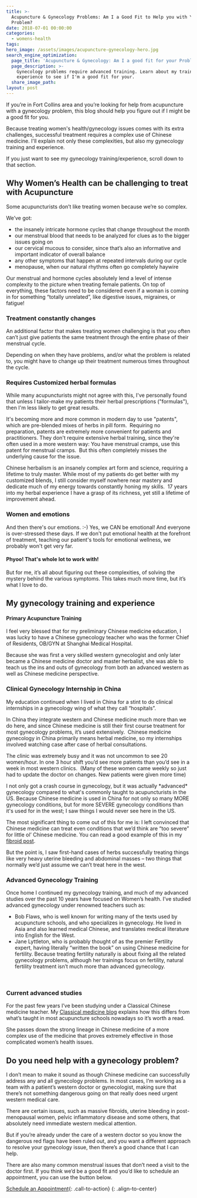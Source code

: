 ```yaml
---
title: >-
  Acupuncture & Gynecology Problems: Am I a Good Fit to Help you with Your
  Problem?
date: 2018-07-01 00:00:00
categories:
  - womens-health
tags:
hero_image: /assets/images/acupuncture-gynecology-hero.jpg
search_engine_optimization:
  page_title: 'Acupuncture & Gynecology: Am I a good fit for your Problem?'
  page_description: >-
    Gynecology problems require advanced training. Learn about my training and
    experience to see if I'm a good fit for your.
  share_image_path:
layout: post
---
```


If you’re in Fort Collins area and you’re looking for help from acupuncture with a gynecology problem, this blog should help you figure out if I might be a good fit for you.

Because treating women's health/gynecology issues comes with its extra challenges, successful treatment requires a complex use of Chinese medicine. I'll explain not only these complexities, but also my gynecology training and experience.

If you just want to see my gynecology training/experience, scroll down to that section.

## Why Women’s Health can be challenging to treat with Acupuncture

Some acupuncturists don’t like treating women because we’re so complex.

We’ve got:

* the insanely intricate hormone cycles that change throughout the month
* our menstrual blood that needs to be analyzed for clues as to the bigger issues going on
* our cervical mucous to consider, since that’s also an informative and important indicator of overall balance
* any other symptoms that happen at repeated intervals during our cycle
* menopause, when our natural rhythms often go completely haywire

Our menstrual and hormone cycles absolutely lend a level of intense complexity to the picture when treating female patients. On top of everything, these factors need to be considered even if a woman is coming in for something “totally unrelated”, like digestive issues, migraines, or fatigue!

### Treatment constantly changes

An additional factor that makes treating women challenging is that you often can’t just give patients the same treatment through the entire phase of their menstrual cycle.

Depending on when they have problems, and/or what the problem is related to, you might have to change up their treatment numerous times throughout the cycle.

### Requires Customized herbal formulas

While many acupuncturists might not agree with this, I've personally found that unless I tailor-make my patients their herbal prescriptions ("formulas"), then I'm less likely to get great results.

It's becoming more and more common in modern day to use "patents", which are pre-blended mixes of herbs in pill form.&nbsp; Requiring no preparation, patents are extremely more convenient for patients and practitioners. They don't require extensive herbal training, since they're often used in a more western way: You have menstrual cramps, use this patent for menstrual cramps.&nbsp; But this often completely misses the underlying cause for the issue.

Chinese herbalism is an insanely complex art form and science, requiring a lifetime to truly master. While most of my patients do get better with my customized blends, I still consider myself nowhere near mastery and dedicate much of my energy towards constantly honing my skills.&nbsp; 17 years into my herbal experience I have a grasp of its richness, yet still a lifetime of improvement ahead.

### Women and emotions

And then there's our emotions. :-) Yes, we CAN be emotional! And everyone is over-stressed these days. If we don't put emotional health at the forefront of treatment, teaching our patient's tools for emotional wellness, we probably won't get very far.

#### Phyoo! That's whole lot to work with!

But for me, it’s all about figuring out these complexities, of solving the mystery behind the various symptoms. This takes much more time, but it’s what I love to do.

## My gynecology training and experience

#### Primary Acupuncture Training

I feel very blessed that for my preliminary Chinese medicine education, I was lucky to have a Chinese gynecology teacher who was the former Chief of Residents, OB/GYN at Shanghai Medical Hospital.

Because she was first a very skilled western gynecologist and only later became a Chinese medicine doctor and master herbalist, she was able to teach us the ins and outs of gynecology from both an advanced western as well as Chinese medicine perspective.

### Clinical Gynecology Internship in China

My education continued when I lived in China for a stint to do clinical internships in a gynecology wing of what they call “hospitals”.

In China they integrate western and Chinese medicine much more than we do here, and since Chinese medicine is still their first course treatment for most gynecology problems, it’s used extensively.&nbsp; Chinese medicine gynecology in China primarily means herbal medicine, so my internships involved watching case after case of herbal consultations.

The clinic was extremely busy and it was not uncommon to see 20 women/hour. In one 3 hour shift you’d see more patients than you’d see in a week in most western clinics.&nbsp; (Many of these women came weekly so just had to update the doctor on changes. New patients were given more time)

I not only got a crash course in gynecology, but it was actually \*advanced\* gynecology compared to what's commonly taught to acupuncturists in the US. Because Chinese medicine is used in China for not only so many MORE gynecology conditions, but for more SEVERE gynecology conditions than it's used for in the west; I saw things I would never see here in the US.

The most significant thing to come out of this for me is: I left convinced that Chinese medicine can treat even conditions that we’d think are “too severe” for little ol’ Chinese medicine. You can read a good example of this in my [fibroid post](/2017/09/03/successfully-treat-fibroids-with-acupuncture-herbs/).

But the point is, I saw first-hand cases of herbs successfully treating things like very heavy uterine bleeding and abdominal masses – two things that normally we’d just assume we can’t treat here in the west.

### Advanced Gynecology Training

Once home I continued my gynecology training, and much of my advanced studies over the past 10 years have focused on Women’s health. I’ve studied advanced gynecology under renowned teachers such as:

* Bob Flaws, who is well known for writing many of the texts used by acupuncture schools, and who specializes in gynecology. He lived in Asia and also learned medical Chinese, and translates medical literature into English for the West.
* Jane Lyttleton, who is probably thought of as the premier Fertility expert, having literally “written the book” on using Chinese medicine for fertility. Because treating fertility naturally is about fixing all the related gynecology problems, although her trainings focus on fertility, natural fertility treatment isn’t much more than advanced gynecology.

&nbsp;

### Current advanced studies

For the past few years I’ve been studying under a Classical Chinese medicine teacher. My [Classical medicine blog](/2018/01/01/classical-chinese-medicine-8211-what-it-is-why-it-matters-and-why-i8217m-moving-towards-it-in-my-practice/) explains how this differs from what’s taught in most acupuncture schools nowadays so it’s worth a read.

She passes down the strong lineage in Chinese medicine of a more complex use of the medicine that proves extremely effective in those complicated women’s health issues.

## Do you need help with a gynecology problem?

I don’t mean to make it sound as though Chinese medicine can successfully address any and all gynecology problems. In most cases, I’m working as a team with a patient’s western doctor or gynecologist, making sure that there’s not something dangerous going on that really does need urgent western medical care.

There are certain issues, such as massive fibroids, uterine bleeding in post-menopausal women, pelvic inflammatory disease and some others, that absolutely need immediate western medical attention.

But if you’re already under the care of a western doctor so you know the dangerous red flags have been ruled out, and you want a different approach to resolve your gynecology issue, then there’s a good chance that I can help.

There are also many common menstrual issues that don’t need a visit to the doctor first. If you think we’d be a good fit and you’d like to schedule an appointment, you can use the button below.

[Schedule an Appointment](/make-an-appointment/){: .call-to-action}
{: .align-to-center}